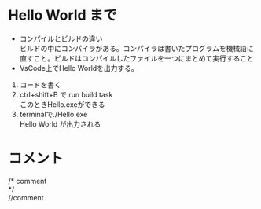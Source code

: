 # Hello World まで
- コンパイルとビルドの違い  
ビルドの中にコンパイラがある。コンパイラは書いたプログラムを機械語に直すこと。ビルドはコンパイルしたファイルを一つにまとめて実行すること  
- VsCode上でHello Worldを出力する。  
1. コードを書く
2. ctrl+shift+B で run build task  
このときHello.exeができる
4. terminalで./Hello.exe  
Hello World が出力される

# コメント
/* comment  
*/  
//comment
